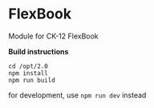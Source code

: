 FlexBook
========

Module for CK-12 FlexBook

**Build instructions**

```
cd /opt/2.0
npm install
npm run build
```

for development, use `npm run dev` instead
